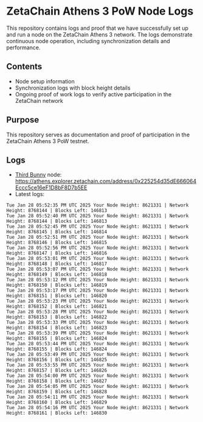 # ZetaChain Athens 3 PoW Node Logs
This repository contains logs and proof that we have successfully set up and run a node on the ZetaChain Athens 3 network. The logs demonstrate continuous node operation, including synchronization details and performance.

## Contents
- Node setup information
- Synchronization logs with block height details
- Ongoing proof of work logs to verify active participation in the ZetaChain network

## Purpose
This repository serves as documentation and proof of participation in the ZetaChain Athens 3 PoW testnet.

## Logs

- [Third Bunny](https://thirdbunny.xyz/) node: https://athens.explorer.zetachain.com/address/0x225254d35dE666064Eccc5ce16eF1D8bF8D7b5EE
- Latest logs:
```
Tue Jan 28 05:52:35 PM UTC 2025 Your Node Height: 8621331 | Network Height: 8768144 | Blocks Left: 146813
Tue Jan 28 05:52:40 PM UTC 2025 Your Node Height: 8621331 | Network Height: 8768144 | Blocks Left: 146813
Tue Jan 28 05:52:45 PM UTC 2025 Your Node Height: 8621331 | Network Height: 8768145 | Blocks Left: 146814
Tue Jan 28 05:52:51 PM UTC 2025 Your Node Height: 8621331 | Network Height: 8768146 | Blocks Left: 146815
Tue Jan 28 05:52:56 PM UTC 2025 Your Node Height: 8621331 | Network Height: 8768147 | Blocks Left: 146816
Tue Jan 28 05:53:01 PM UTC 2025 Your Node Height: 8621331 | Network Height: 8768148 | Blocks Left: 146817
Tue Jan 28 05:53:07 PM UTC 2025 Your Node Height: 8621331 | Network Height: 8768149 | Blocks Left: 146818
Tue Jan 28 05:53:12 PM UTC 2025 Your Node Height: 8621331 | Network Height: 8768150 | Blocks Left: 146819
Tue Jan 28 05:53:17 PM UTC 2025 Your Node Height: 8621331 | Network Height: 8768151 | Blocks Left: 146820
Tue Jan 28 05:53:23 PM UTC 2025 Your Node Height: 8621331 | Network Height: 8768152 | Blocks Left: 146821
Tue Jan 28 05:53:28 PM UTC 2025 Your Node Height: 8621331 | Network Height: 8768153 | Blocks Left: 146822
Tue Jan 28 05:53:33 PM UTC 2025 Your Node Height: 8621331 | Network Height: 8768154 | Blocks Left: 146823
Tue Jan 28 05:53:39 PM UTC 2025 Your Node Height: 8621331 | Network Height: 8768155 | Blocks Left: 146824
Tue Jan 28 05:53:44 PM UTC 2025 Your Node Height: 8621331 | Network Height: 8768155 | Blocks Left: 146824
Tue Jan 28 05:53:49 PM UTC 2025 Your Node Height: 8621331 | Network Height: 8768156 | Blocks Left: 146825
Tue Jan 28 05:53:55 PM UTC 2025 Your Node Height: 8621331 | Network Height: 8768157 | Blocks Left: 146826
Tue Jan 28 05:54:00 PM UTC 2025 Your Node Height: 8621331 | Network Height: 8768158 | Blocks Left: 146827
Tue Jan 28 05:54:05 PM UTC 2025 Your Node Height: 8621331 | Network Height: 8768159 | Blocks Left: 146828
Tue Jan 28 05:54:11 PM UTC 2025 Your Node Height: 8621331 | Network Height: 8768160 | Blocks Left: 146829
Tue Jan 28 05:54:16 PM UTC 2025 Your Node Height: 8621331 | Network Height: 8768161 | Blocks Left: 146830
```

